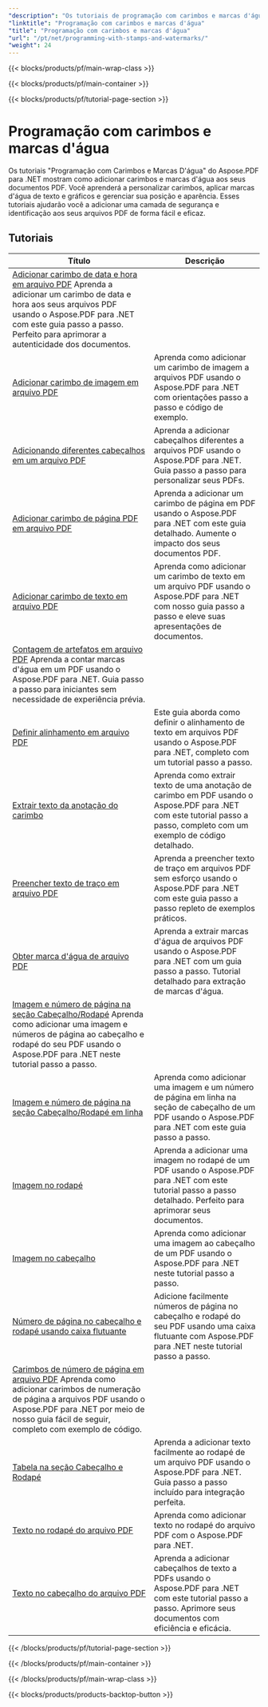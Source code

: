 ```yaml
---
"description": "Os tutoriais de programação com carimbos e marcas d'água do Aspose.PDF para .NET ensinam como adicionar elementos de segurança e personalização aos seus documentos PDF."
"linktitle": "Programação com carimbos e marcas d'água"
"title": "Programação com carimbos e marcas d'água"
"url": "/pt/net/programming-with-stamps-and-watermarks/"
"weight": 24
---
```


{{< blocks/products/pf/main-wrap-class >}}

{{< blocks/products/pf/main-container >}}

{{< blocks/products/pf/tutorial-page-section >}}

# Programação com carimbos e marcas d'água


Os tutoriais "Programação com Carimbos e Marcas D'água" do Aspose.PDF para .NET mostram como adicionar carimbos e marcas d'água aos seus documentos PDF. Você aprenderá a personalizar carimbos, aplicar marcas d'água de texto e gráficos e gerenciar sua posição e aparência. Esses tutoriais ajudarão você a adicionar uma camada de segurança e identificação aos seus arquivos PDF de forma fácil e eficaz.

## Tutoriais
| Título | Descrição |
| --- | --- | 
| [Adicionar carimbo de data e hora em arquivo PDF](./add-date-time-stamp/) Aprenda a adicionar um carimbo de data e hora aos seus arquivos PDF usando o Aspose.PDF para .NET com este guia passo a passo. Perfeito para aprimorar a autenticidade dos documentos. |  
| [Adicionar carimbo de imagem em arquivo PDF](./add-image-stamp/) | Aprenda como adicionar um carimbo de imagem a arquivos PDF usando o Aspose.PDF para .NET com orientações passo a passo e código de exemplo. |  
| [Adicionando diferentes cabeçalhos em um arquivo PDF](./adding-different-headers/) | Aprenda a adicionar cabeçalhos diferentes a arquivos PDF usando o Aspose.PDF para .NET. Guia passo a passo para personalizar seus PDFs. |  
| [Adicionar carimbo de página PDF em arquivo PDF](./add-pdf-page-stamp/) | Aprenda a adicionar um carimbo de página em PDF usando o Aspose.PDF para .NET com este guia detalhado. Aumente o impacto dos seus documentos PDF. |  
| [Adicionar carimbo de texto em arquivo PDF](./add-text-stamp/) | Aprenda como adicionar um carimbo de texto em um arquivo PDF usando o Aspose.PDF para .NET com nosso guia passo a passo e eleve suas apresentações de documentos. |  
| [Contagem de artefatos em arquivo PDF](./counting-artifacts/) Aprenda a contar marcas d'água em um PDF usando o Aspose.PDF para .NET. Guia passo a passo para iniciantes sem necessidade de experiência prévia. |  
| [Definir alinhamento em arquivo PDF](./define-alignment/) | Este guia aborda como definir o alinhamento de texto em arquivos PDF usando o Aspose.PDF para .NET, completo com um tutorial passo a passo. |  
| [Extrair texto da anotação do carimbo](./extract-text-from-stamp-annotation/) | Aprenda como extrair texto de uma anotação de carimbo em PDF usando o Aspose.PDF para .NET com este tutorial passo a passo, completo com um exemplo de código detalhado. |  
| [Preencher texto de traço em arquivo PDF](./fill-stroke-text/) | Aprenda a preencher texto de traço em arquivos PDF sem esforço usando o Aspose.PDF para .NET com este guia passo a passo repleto de exemplos práticos. |  
| [Obter marca d'água de arquivo PDF](./get-watermark/) | Aprenda a extrair marcas d'água de arquivos PDF usando o Aspose.PDF para .NET com um guia passo a passo. Tutorial detalhado para extração de marcas d'água. |  
| [Imagem e número de página na seção Cabeçalho/Rodapé](./image-and-page-number-in-header-footer-section/) Aprenda como adicionar uma imagem e números de página ao cabeçalho e rodapé do seu PDF usando o Aspose.PDF para .NET neste tutorial passo a passo. |  
| [Imagem e número de página na seção Cabeçalho/Rodapé em linha](./image-and-page-number-in-header-footer-section-inline/) | Aprenda como adicionar uma imagem e um número de página em linha na seção de cabeçalho de um PDF usando o Aspose.PDF para .NET com este guia passo a passo. |  
| [Imagem no rodapé](./image-in-footer/) | Aprenda a adicionar uma imagem no rodapé de um PDF usando o Aspose.PDF para .NET com este tutorial passo a passo detalhado. Perfeito para aprimorar seus documentos. |  
| [Imagem no cabeçalho](./image-in-header/) | Aprenda como adicionar uma imagem ao cabeçalho de um PDF usando o Aspose.PDF para .NET neste tutorial passo a passo. |  
| [Número de página no cabeçalho e rodapé usando caixa flutuante](./page-number-in-header-footer-using-floating-box/) | Adicione facilmente números de página no cabeçalho e rodapé do seu PDF usando uma caixa flutuante com Aspose.PDF para .NET neste tutorial passo a passo. |  
| [Carimbos de número de página em arquivo PDF](./page-number-stamps/) Aprenda como adicionar carimbos de numeração de página a arquivos PDF usando o Aspose.PDF para .NET por meio de nosso guia fácil de seguir, completo com exemplo de código. |  
| [Tabela na seção Cabeçalho e Rodapé](./table-in-header-footer-section/) | Aprenda a adicionar texto facilmente ao rodapé de um arquivo PDF usando o Aspose.PDF para .NET. Guia passo a passo incluído para integração perfeita. |  
| [Texto no rodapé do arquivo PDF](./text-in-footer/) | Aprenda como adicionar texto no rodapé do arquivo PDF com o Aspose.PDF para .NET. |  
| [Texto no cabeçalho do arquivo PDF](./text-in-header/) | Aprenda a adicionar cabeçalhos de texto a PDFs usando o Aspose.PDF para .NET com este tutorial passo a passo. Aprimore seus documentos com eficiência e eficácia. |  

{{< /blocks/products/pf/tutorial-page-section >}}

{{< /blocks/products/pf/main-container >}}

{{< /blocks/products/pf/main-wrap-class >}}

{{< blocks/products/products-backtop-button >}}